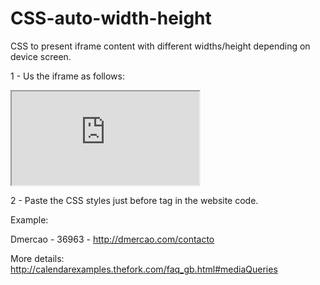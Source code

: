 # CSS-auto-width-height

CSS to present iframe content with different widths/height depending on device screen.

1 - Us the iframe as follows:

<iframe class="thefork" src= "https://module.lafourchette.com/xx_XX/module/XXXX-XXXXX "></iframe>


2 - Paste the CSS styles just before </head> tag in the website code.


Example: 

Dmercao - 36963 - http://dmercao.com/contacto 

More details: http://calendarexamples.thefork.com/faq_gb.html#mediaQueries

